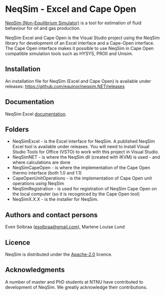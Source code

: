 # NeqSim - Excel and Cape Open
[NeqSim (Non-Equilibrium Simulator)](https://equinor.github.io/neqsimhome/) is a tool for estimation of fluid behaviour for oil and gas production.

NeqSim Excel and Cape Open is the Visual Studio project using the NeqSim library for development of an Excel interface and a Cape-Open interface. The Cape Open interface makes it possible to use NeqSim in Cape Open compatible simulation tools such as HYSYS, PROII and Unisim.

## Installation
An installation file for NeqSim (Excel and Cape Open) is available under releases: https://github.com/equinor/neqsim.NET/releases

## Documentation
NeqSim Excel [documentation](https://github.com/equinor/neqsim.NET/wiki/Getting-started-with-NeqSim-in-Excel).

## Folders

* NeqSimExcel - is the Excel interface for NeqSim. A published NeqSim Excel tool is available under releases. You will need to install Visual Studio Tools for Office (VSTO) to work with this project in Visual Studio.
* NeqSimNET - is where the NeqSim dll (created with IKVM) is used - and where calculations are done
* NeqSimCapeOpen - is where the implementation of the Cape Open thermo interface (both 1.0 and 1.1)
* CapeOpenUnitOperations - is the implementation of Cape Open unit operations using NeqSim
* NeqSimRegistration - is used for registration of NeqSim Cape Open on the local computer (so it is recogniced by the Cape Open tool)
* NeqSimX.X.X - is the installer for NeqSim.


## Authors and contact persons

Even Solbraa (esolbraa@gmail.com),  Marlene Louise Lund

## Licence

NeqSim is distributed under the [Apache-2.0](https://github.com/equinor/neqsim/blob/master/LICENSE) licence.

## Acknowledgments

A number of master and PhD students at NTNU have contributed to development of NeqSim. We greatly acknowledge their contributions.
